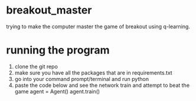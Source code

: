 # breakout_master
trying to make the computer master the game of breakout using q-learning.

# running the program
1. clone the git repo
2. make sure you have all the packages that are in requirements.txt
3. go into your command prompt/terminal and run python
4. paste the code below and see the network train and attempt to beat the game
   agent = Agent()
   agent.train()
